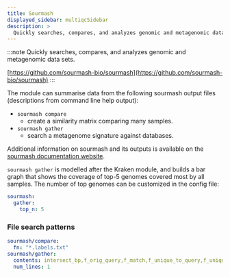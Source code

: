 ```yaml
---
title: Sourmash
displayed_sidebar: multiqcSidebar
description: >
  Quickly searches, compares, and analyzes genomic and metagenomic data sets.
---
```


<!--
~~~~~ DO NOT EDIT ~~~~~
This file is autogenerated from the MultiQC module python docstring.
Do not edit the markdown, it will be overwritten.

File path for the source of this content: multiqc/modules/sourmash/sourmash.py
~~~~~~~~~~~~~~~~~~~~~~~
-->

:::note
Quickly searches, compares, and analyzes genomic and metagenomic data sets.

[https://github.com/sourmash-bio/sourmash](https://github.com/sourmash-bio/sourmash)
:::

The module can summarise data from the following sourmash output files
(descriptions from command line help output):

- `sourmash compare`
  - create a similarity matrix comparing many samples.
- `sourmash gather`
  - search a metagenome signature against databases.

Additional information on sourmash and its outputs is available on
the [sourmash documentation website](https://sourmash.readthedocs.io/en/latest/).

`sourmash gather` is modelled after the Kraken module, and builds a bar graph that
shows the coverage of top-5 genomes covered most by all samples. The number of top
genomes can be customized in the config file:

```yaml
sourmash:
  gather:
    top_n: 5
```

### File search patterns

```yaml
sourmash/compare:
  fn: "*.labels.txt"
sourmash/gather:
  contents: intersect_bp,f_orig_query,f_match,f_unique_to_query,f_unique_weighted,
  num_lines: 1
```
